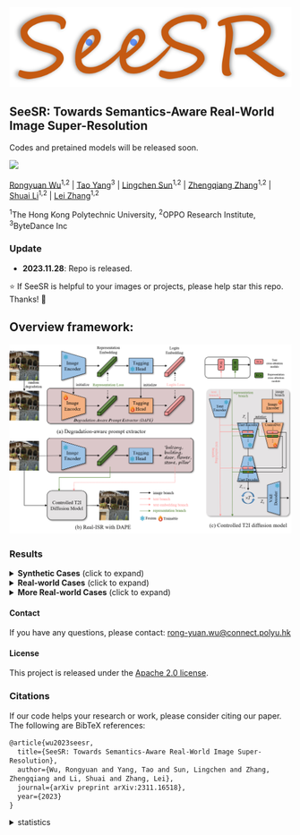 <div align=center class="logo">
      <img src="figs/logo1.png" style="width:640px">
   </a>
</div>

      
## SeeSR: Towards Semantics-Aware Real-World Image Super-Resolution 


Codes and pretained models will be released soon. 

<a href='https://arxiv.org/abs/2311.16518'><img src='https://img.shields.io/badge/arXiv-2311.16518-b31b1b.svg'></a> &nbsp;&nbsp;

[Rongyuan Wu](https://scholar.google.com.hk/citations?hl=zh-CN&user=A-U8zE8AAAAJ)<sup>1,2</sup> | [Tao Yang](https://cg.cs.tsinghua.edu.cn/people/~tyang/)<sup>3</sup> | [Lingchen Sun](https://scholar.google.com/citations?hl=zh-CN&tzom=-480&user=ZCDjTn8AAAAJ)<sup>1,2</sup> | [Zhengqiang Zhang](https://scholar.google.com.hk/citations?hl=zh-CN&user=UX26wSMAAAAJ)<sup>1,2</sup> | [Shuai Li](https://scholar.google.com.hk/citations?hl=zh-CN&user=Bd73ldQAAAAJ)<sup>1,2</sup> | [Lei Zhang](https://www4.comp.polyu.edu.hk/~cslzhang/)<sup>1,2</sup>

<sup>1</sup>The Hong Kong Polytechnic University, <sup>2</sup>OPPO Research Institute, <sup>3</sup>ByteDance Inc 



### Update
- **2023.11.28**: Repo is released.


:star: If SeeSR is helpful to your images or projects, please help star this repo. Thanks! :hugs:

## Overview framework:
![seesr](figs/framework.png)



### Results



<details>
<summary><strong>Synthetic Cases</strong> (click to expand) </summary>

![seesr](figs/data_syn.png)

</details>

<details>
<summary><strong>Real-world Cases</strong> (click to expand) </summary>

![seesr](figs/data_real.png)

</details>

<details>
<summary><strong>More Real-world Cases</strong> (click to expand) </summary>
  
![seesr](figs/data_real_suppl.jpg)

</details>

#### Contact
If you have any questions, please contact: rong-yuan.wu@connect.polyu.hk

#### License
This project is released under the [Apache 2.0 license](LICENSE).

### Citations
If our code helps your research or work, please consider citing our paper.
The following are BibTeX references:

```
@article{wu2023seesr,
  title={SeeSR: Towards Semantics-Aware Real-World Image Super-Resolution},
  author={Wu, Rongyuan and Yang, Tao and Sun, Lingchen and Zhang, Zhengqiang and Li, Shuai and Zhang, Lei},
  journal={arXiv preprint arXiv:2311.16518},
  year={2023}
}
```


<details>
<summary>statistics</summary>

![visitors](https://visitor-badge.laobi.icu/badge?page_id=cswry/SeeSR)

</details>
